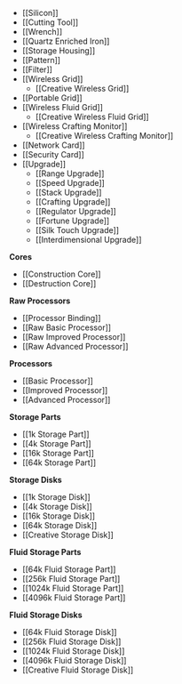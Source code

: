 - [[Silicon]]
- [[Cutting Tool]]
- [[Wrench]]
- [[Quartz Enriched Iron]]
- [[Storage Housing]]
- [[Pattern]]
- [[Filter]]
- [[Wireless Grid]]
  - [[Creative Wireless Grid]]
- [[Portable Grid]]
- [[Wireless Fluid Grid]]
  - [[Creative Wireless Fluid Grid]]
- [[Wireless Crafting Monitor]]
  - [[Creative Wireless Crafting Monitor]]
- [[Network Card]]
- [[Security Card]]
- [[Upgrade]]
  - [[Range Upgrade]]
  - [[Speed Upgrade]]
  - [[Stack Upgrade]]
  - [[Crafting Upgrade]]
  - [[Regulator Upgrade]]
  - [[Fortune Upgrade]]
  - [[Silk Touch Upgrade]]
  - [[Interdimensional Upgrade]]

**Cores**

- [[Construction Core]]
- [[Destruction Core]]
 
**Raw Processors**

- [[Processor Binding]]
- [[Raw Basic Processor]]
- [[Raw Improved Processor]]
- [[Raw Advanced Processor]]

**Processors**

- [[Basic Processor]]
- [[Improved Processor]]
- [[Advanced Processor]]

**Storage Parts**

- [[1k Storage Part]]
- [[4k Storage Part]]
- [[16k Storage Part]]
- [[64k Storage Part]]

**Storage Disks**

- [[1k Storage Disk]]
- [[4k Storage Disk]]
- [[16k Storage Disk]]
- [[64k Storage Disk]]
- [[Creative Storage Disk]]

**Fluid Storage Parts**

- [[64k Fluid Storage Part]]
- [[256k Fluid Storage Part]]
- [[1024k Fluid Storage Part]]
- [[4096k Fluid Storage Part]]

**Fluid Storage Disks**

- [[64k Fluid Storage Disk]]
- [[256k Fluid Storage Disk]]
- [[1024k Fluid Storage Disk]]
- [[4096k Fluid Storage Disk]]
- [[Creative Fluid Storage Disk]]